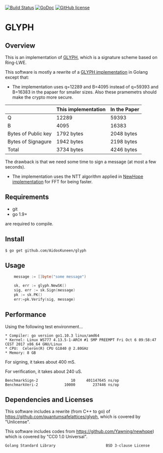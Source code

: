 [![Build Status](https://travis-ci.org/AidosKuneen/glyph.svg?branch=master)](https://travis-ci.org/AidosKuneen/glyph)
[![GoDoc](https://godoc.org/github.com/AidosKuneen/glyph?status.svg)](https://godoc.org/github.com/AidosKuneen/glyph)
[![GitHub license](https://img.shields.io/badge/license-MIT-blue.svg)](https://raw.githubusercontent.com/AidosKuneen/glyph/master/LICENSE)

GLYPH 
=====

## Overview

This is an implementation of [GLYPH](https://eprint.iacr.org/2017/766.pdf), which is
a signature scheme based on Ring-LWE. 

This software is mostly a rewrite of a [GLYPH implementation](https://github.com/quantumsafelattices/glyph) in Golang except that:


* The implementation uses q=12289 and B=4095 instead of q=59393
and B=16383 in the papaer for smaller sizes.
Also these pramemetrs should make the crypto more secure.


| | This implementation | In the Paper |
| - | - | -|
| Q | 12289 | 59393 |
|B  | 4095 | 16383 | 
| Bytes of Public key | 1792 bytes | 2048 bytes |
| Bytes of Signagure | 1942 bytes | 2198 bytes |
| Total | 3734 bytes | 4246 bytes |

The drawback is that we need some time to sign a message (at most a few seconds).

* The implementation uses the NTT algorithm applied in 
[NewHope implementation](https://github.com/Yawning/newhope) for FFT
for being faster.



## Requirements

* git
* go 1.9+

are required to compile.


## Install
    $ go get github.com/AidosKuneen/glyph


## Usage
```go
	message := []byte("some message")

	sk, err := glyph.NewSK()
	sig, err := sk.Sign(message)
	pk := sk.PK()
	err:=pk.Verify(sig, message)
```



## Performance

Using the following test environment...

```
* Compiler: go version go1.10.3 linux/amd64
* Kernel: Linux WS777 4.13.5-1-ARCH #1 SMP PREEMPT Fri Oct 6 09:58:47 CEST 2017 x86_64 GNU/Linux
* CPU:  Celeron(R) CPU G1840 @ 2.80GHz 
* Memory: 8 GB
```


For signing, it takes about 400 mS.

For verification, it takes about 240 uS.

```
BenchmarkSign-2        	      10	 401147645 ns/op
BenchmarkVeri-2        	   10000	    237446 ns/op
```


## Dependencies and Licenses

This software includes a rewrite (from C++ to go)  of https://github.com/quantumsafelattices/glyph,
which is covered by "Unlicense".

This software includes codes from
https://github.com/Yawning/newhope)
which is covered by "CC0 1.0 Universal".


```
Golang Standard Library                       BSD 3-clause License
```